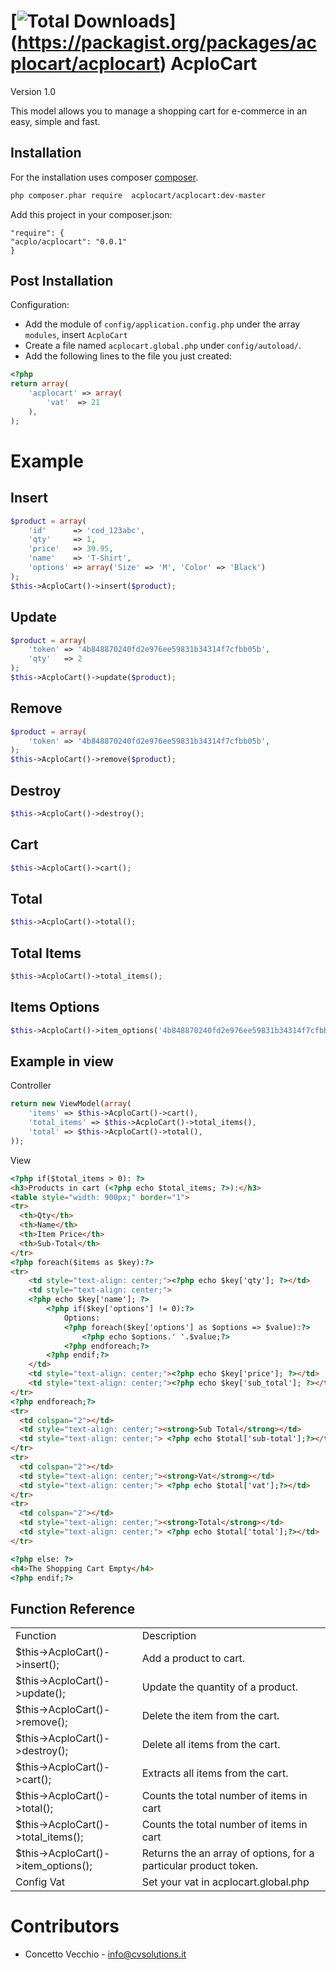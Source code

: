 [![Total Downloads](https://poser.pugx.org/acplocart/acplocart/downloads.png)]
(https://packagist.org/packages/acplocart/acplocart)
AcploCart
============================
Version 1.0

This model allows you to manage a shopping cart for e-commerce in an easy, simple and fast.

Installation
------------
For the installation uses composer [composer](http://getcomposer.org "composer - package manager").

```sh
php composer.phar require  acplocart/acplocart:dev-master
```

Add this project in your composer.json:


    "require": {
	"acplo/acplocart": "0.0.1"
    }
    

Post Installation
------------
Configuration:
- Add the module of `config/application.config.php` under the array `modules`, insert `AcploCart`
- Create a file named `acplocart.global.php` under `config/autoload/`. 
- Add the following lines to the file you just created:

```php
<?php
return array(
    'acplocart' => array(
        'vat'  => 21
    ),
);
```

Example
=====================================
Insert
------------
```php
$product = array(
    'id'      => 'cod_123abc',
    'qty'     => 1,
    'price'   => 39.95,
    'name'    => 'T-Shirt',
    'options' => array('Size' => 'M', 'Color' => 'Black')
);
$this->AcploCart()->insert($product);
```

Update
------------
```php
$product = array(
    'token' => '4b848870240fd2e976ee59831b34314f7cfbb05b',
    'qty'   => 2
);
$this->AcploCart()->update($product);
```

Remove
------------
```php
$product = array(
    'token' => '4b848870240fd2e976ee59831b34314f7cfbb05b',
);
$this->AcploCart()->remove($product);
```

Destroy
------------
```php
$this->AcploCart()->destroy();
```

Cart
------------
```php
$this->AcploCart()->cart();
```

Total
------------
```php
$this->AcploCart()->total();
```

Total Items
------------
```php
$this->AcploCart()->total_items();
```

Items Options
------------
```php
$this->AcploCart()->item_options('4b848870240fd2e976ee59831b34314f7cfbb05b');
```

Example in view
------------
Controller
```php
return new ViewModel(array(
    'items' => $this->AcploCart()->cart(),
    'total_items' => $this->AcploCart()->total_items(),
    'total' => $this->AcploCart()->total(),
));
```
View
```html
<?php if($total_items > 0): ?>
<h3>Products in cart (<?php echo $total_items; ?>):</h3>
<table style="width: 900px;" border="1">
<tr>
  <th>Qty</th>
  <th>Name</th>
  <th>Item Price</th>
  <th>Sub-Total</th>
</tr>
<?php foreach($items as $key):?>
<tr>
    <td style="text-align: center;"><?php echo $key['qty']; ?></td>
	<td style="text-align: center;">
	<?php echo $key['name']; ?>
		<?php if($key['options'] != 0):?>
			Options:
			<?php foreach($key['options'] as $options => $value):?>
				<?php echo $options.' '.$value;?>
			<?php endforeach;?>
		<?php endif;?>
	</td>
	<td style="text-align: center;"><?php echo $key['price']; ?></td>
	<td style="text-align: center;"><?php echo $key['sub_total']; ?></td>
</tr>
<?php endforeach;?>
<tr>
  <td colspan="2"></td>
  <td style="text-align: center;"><strong>Sub Total</strong></td>
  <td style="text-align: center;"> <?php echo $total['sub-total'];?></td>
</tr>
<tr>
  <td colspan="2"></td>
  <td style="text-align: center;"><strong>Vat</strong></td>
  <td style="text-align: center;"> <?php echo $total['vat'];?></td>
</tr>
<tr>
  <td colspan="2"></td>
  <td style="text-align: center;"><strong>Total</strong></td>
  <td style="text-align: center;"> <?php echo $total['total'];?></td>
</tr>

<?php else: ?>
<h4>The Shopping Cart Empty</h4>
<?php endif;?>
```

Function Reference
------------
<table>
    <tr>
    <td>Function</td>
    <td>Description</td></tr>
    <tr><td>$this->AcploCart()->insert();</td><td>Add a product to cart.</td></tr>
    <tr><td>$this->AcploCart()->update();</td><td>Update the quantity of a product.</td></tr>
    <tr><td>$this->AcploCart()->remove();</td><td>Delete the item from the cart.</td></tr>
    <tr><td>$this->AcploCart()->destroy();</td><td>Delete all items from the cart.</td></tr>
    <tr><td>$this->AcploCart()->cart();</td><td>Extracts all items from the cart.</td></tr>
    <tr><td>$this->AcploCart()->total();</td><td>Counts the total number of items in cart</td></tr>
    <tr><td>$this->AcploCart()->total_items();</td><td>Counts the total number of items in cart</td></tr>
    <tr><td>$this->AcploCart()->item_options();</td><td>Returns the an array of options, for a particular product token.</td></tr>
    <tr><td>Config Vat</td><td>Set your vat in acplocart.global.php</td></tr>
</table>

Contributors
=====================================

* Concetto Vecchio - info@cvsolutions.it
